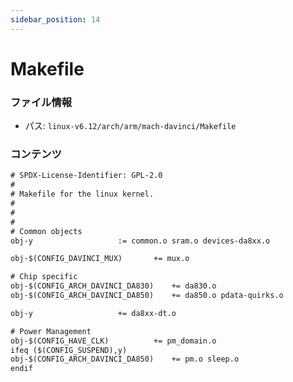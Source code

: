 ```yaml
---
sidebar_position: 14
---
```

# Makefile

### ファイル情報

- パス: `linux-v6.12/arch/arm/mach-davinci/Makefile`

### コンテンツ

```txt
# SPDX-License-Identifier: GPL-2.0
#
# Makefile for the linux kernel.
#
#
#
# Common objects
obj-y 					:= common.o sram.o devices-da8xx.o

obj-$(CONFIG_DAVINCI_MUX)		+= mux.o

# Chip specific
obj-$(CONFIG_ARCH_DAVINCI_DA830)	+= da830.o
obj-$(CONFIG_ARCH_DAVINCI_DA850)	+= da850.o pdata-quirks.o

obj-y					+= da8xx-dt.o

# Power Management
obj-$(CONFIG_HAVE_CLK)			+= pm_domain.o
ifeq ($(CONFIG_SUSPEND),y)
obj-$(CONFIG_ARCH_DAVINCI_DA850)	+= pm.o sleep.o
endif

```
